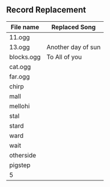 
## Record Replacement
| File name | Replaced Song|
| - | - |
| 11.ogg | | 
| 13.ogg | Another day of sun | 
|blocks.ogg | To All of you |
|cat.ogg ||
|far.ogg||
|chirp||
|mall||
|mellohi||
|stal||
|stard||
|ward||
|wait||
|otherside||
|pigstep||
|5||